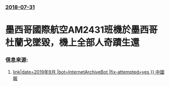 ### [2018-07-31](/news/2018/07/31/index.md)

##### 
# 墨西哥國際航空AM2431班機於墨西哥杜蘭戈墜毀，機上全部人奇蹟生還 




### 信息来源:

1. [link|date=2019年9月 |bot=InternetArchiveBot |fix-attempted=yes }} 中國報 ](https://www.chinapress.com.my/20180801/墨西哥墜機-全機101人奇跡生還/)
